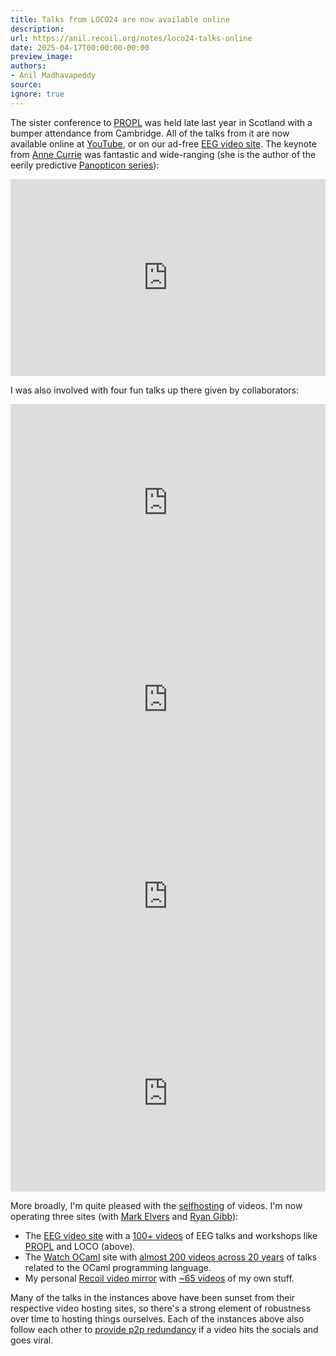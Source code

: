 ```yaml
---
title: Talks from LOCO24 are now available online
description:
url: https://anil.recoil.org/notes/loco24-talks-online
date: 2025-04-17T00:00:00-00:00
preview_image:
authors:
- Anil Madhavapeddy
source:
ignore: true
---
```


<p>The sister conference to <a href="https://anil.recoil.org/notes/propl-at-splash">PROPL</a> was held late last year in Scotland with a bumper attendance from Cambridge. All of the talks from it are now available online at <a href="https://www.youtube.com/@loco-workshop">YouTube</a>, or on our ad-free <a href="https://watch.eeg.cl.cam.ac.uk/c/loco/videos">EEG video site</a>.
The keynote from <a href="https://www.annecurrie.com">Anne Currie</a> was fantastic and wide-ranging (she is the author of the eerily predictive <a href="https://www.annecurrie.com/chapter-1-utopia-five">Panopticon series</a>):</p>
<p></p><div class="video-center"><iframe title="" width="100%" height="315px" src="https://watch.eeg.cl.cam.ac.uk/videos/embed/8d092fb4-e49a-4d6c-9d37-2169330b4480" frameborder="0" allowfullscreen="" sandbox="allow-same-origin allow-scripts allow-popups allow-forms"></iframe></div><p></p>
<p>I was also involved with four fun talks up there given by collaborators:</p>
<p></p><div class="video-center"><iframe title="" width="100%" height="315px" src="https://watch.eeg.cl.cam.ac.uk/videos/embed/4cd6efdb-fd22-4a1c-a326-df49dfc1f398" frameborder="0" allowfullscreen="" sandbox="allow-same-origin allow-scripts allow-popups allow-forms"></iframe></div>
<div class="video-center"><iframe title="" width="100%" height="315px" src="https://watch.eeg.cl.cam.ac.uk/videos/embed/cb2439c9-d160-4daa-8103-b952c5aa2c5f" frameborder="0" allowfullscreen="" sandbox="allow-same-origin allow-scripts allow-popups allow-forms"></iframe></div>
<div class="video-center"><iframe title="" width="100%" height="315px" src="https://watch.eeg.cl.cam.ac.uk/videos/embed/4324ab18-f3b2-4fdd-883f-a4188dee5816" frameborder="0" allowfullscreen="" sandbox="allow-same-origin allow-scripts allow-popups allow-forms"></iframe></div>
<div class="video-center"><iframe title="" width="100%" height="315px" src="https://watch.eeg.cl.cam.ac.uk/videos/embed/be89625e-c671-4e2c-8261-a98b1361a077" frameborder="0" allowfullscreen="" sandbox="allow-same-origin allow-scripts allow-popups allow-forms"></iframe></div><p></p>
<p>More broadly, I'm quite pleased with the <a href="https://anil.recoil.org/news?t=selfhosting">selfhosting</a> of videos. I'm now operating three sites (with <a href="https://tarides.com/blog/author/mark-elvers/" class="contact">Mark Elvers</a> and <a href="https://ryan.freumh.org" class="contact">Ryan Gibb</a>):</p>
<ul>
<li>The <a href="https://watch.cl.cam.ac.uk">EEG video site</a> with a <a href="https://watch.eeg.cl.cam.ac.uk/about/instance#statistics">100+ videos</a> of EEG talks and workshops like <a href="https://watch.eeg.cl.cam.ac.uk/c/propl24/videos">PROPL</a> and LOCO (above).</li>
<li>The <a href="https://watch.ocaml.org">Watch OCaml</a> site with <a href="https://watch.ocaml.org/about/instance#statistics">almost 200 videos across 20 years</a> of talks related to the OCaml programming language.</li>
<li>My personal <a href="https://crank.recoil.org">Recoil video mirror</a> with <a href="https://crank.recoil.org/about/instance/home">~65 videos</a> of my own stuff.</li>
</ul>
<p>Many of the talks in the instances above have been sunset from their respective video hosting sites, so there's a strong element of robustness over time to hosting things ourselves. Each of the instances above also follow each other to <a href="https://docs.joinpeertube.org/admin/following-instances">provide p2p redundancy</a> if a video hits the socials and goes viral.</p>

